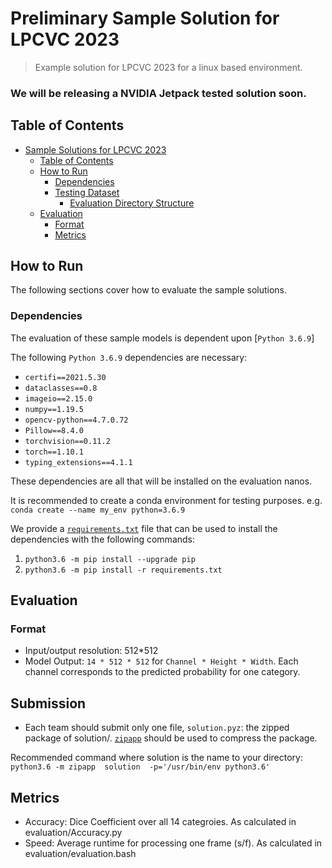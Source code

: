 # Preliminary Sample Solution for LPCVC 2023

> Example solution for LPCVC 2023 for a linux based environment.
### We will be releasing a NVIDIA Jetpack tested solution soon.

## Table of Contents

- [Sample Solutions for LPCVC 2023](#sample-solutions-for-lpcvc-2023)
  - [Table of Contents](#table-of-contents)
  - [How to Run](#how-to-run)
    - [Dependencies](#dependencies)
    - [Testing Dataset](#testing-dataset)
      - [Evaluation Directory Structure](#evaluation-directory-structure)
  - [Evaluation](#evaluation)
    - [Format](#format)
    - [Metrics](#metrics)

## How to Run

The following sections cover how to evaluate the sample solutions.

### Dependencies

The evaluation of these sample models is dependent upon
[`Python 3.6.9`]

The following `Python 3.6.9` dependencies are necessary:

- `certifi==2021.5.30`
- `dataclasses==0.8`
- `imageio==2.15.0`
- `numpy==1.19.5`
- `opencv-python==4.7.0.72`
- `Pillow==8.4.0`
- `torchvision==0.11.2`
- `torch==1.10.1`
- `typing_extensions==4.1.1`

These dependencies are all that will be installed on the evaluation nanos.

It is recommended to create a conda environment for testing purposes. e.g. `conda create --name my_env python=3.6.9`

We provide a [`requirements.txt`](requirements.txt) file that can be used to
install the dependencies with the following commands:

1. `python3.6 -m pip install --upgrade pip`
1. `python3.6 -m pip install -r requirements.txt`

## Evaluation

### Format

- Input/output resolution: 512\*512
- Model Output: `14 * 512 * 512` for `Channel * Height * Width`. Each channel
  corresponds to the predicted probability for one category.

## Submission
- Each team should submit only one file, `solution.pyz`: the zipped package of solution/. [`zipapp`](https://docs.python.org/3/library/zipapp.html) should be used to compress the package.

Recommended command where solution is the name to your directory: `python3.6 -m zipapp  solution  -p='/usr/bin/env python3.6'`

## Metrics
- Accuracy: Dice Coefficient over all 14 categroies. As calculated in evaluation/Accuracy.py
- Speed: Average runtime for processing one frame (s/f). As calculated in evaluation/evaluation.bash

